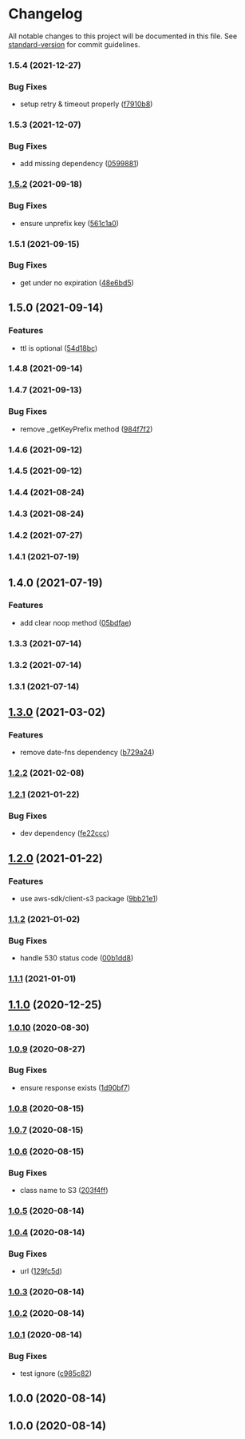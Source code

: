 # Changelog

All notable changes to this project will be documented in this file. See [standard-version](https://github.com/conventional-changelog/standard-version) for commit guidelines.

### 1.5.4 (2021-12-27)


### Bug Fixes

* setup retry & timeout properly ([f7910b8](https://github.com/microlinkhq/keyv-s3/commit/f7910b835edd34700e81dda1ce7b34401be2c3c2))

### 1.5.3 (2021-12-07)


### Bug Fixes

* add missing dependency ([0599881](https://github.com/microlinkhq/keyv-s3/commit/05998818e758cd49eed62087a66265b0107e409f))

### [1.5.2](https://github.com/microlinkhq/keyv-s3/compare/v1.5.1...v1.5.2) (2021-09-18)


### Bug Fixes

* ensure unprefix key ([561c1a0](https://github.com/microlinkhq/keyv-s3/commit/561c1a0f5863f196507473812a2f372ad9999d3f))

### 1.5.1 (2021-09-15)


### Bug Fixes

* get under no expiration ([48e6bd5](https://github.com/microlinkhq/keyv-s3/commit/48e6bd54d59aac0135f73ad00670fde7569e3c45))

## 1.5.0 (2021-09-14)


### Features

* ttl is optional ([54d18bc](https://github.com/microlinkhq/keyv-s3/commit/54d18bc62b564ff0bf22def0e924f65ed4c1834a))

### 1.4.8 (2021-09-14)

### 1.4.7 (2021-09-13)


### Bug Fixes

* remove _getKeyPrefix method ([984f7f2](https://github.com/microlinkhq/keyv-s3/commit/984f7f241ef672bf853975a5daa4967b8563be48))

### 1.4.6 (2021-09-12)

### 1.4.5 (2021-09-12)

### 1.4.4 (2021-08-24)

### 1.4.3 (2021-08-24)

### 1.4.2 (2021-07-27)

### 1.4.1 (2021-07-19)

## 1.4.0 (2021-07-19)


### Features

* add clear noop method ([05bdfae](https://github.com/microlinkhq/keyv-s3/commit/05bdfae253960fdabd3b0466096fb248b1fb8962))

### 1.3.3 (2021-07-14)

### 1.3.2 (2021-07-14)

### 1.3.1 (2021-07-14)

## [1.3.0](https://github.com/microlinkhq/keyv-s3/compare/v1.2.2...v1.3.0) (2021-03-02)


### Features

* remove date-fns dependency ([b729a24](https://github.com/microlinkhq/keyv-s3/commit/b729a24063b0f6ef87509fa0dd7fa93612ba45f0))

### [1.2.2](https://github.com/microlinkhq/keyv-s3/compare/v1.2.1...v1.2.2) (2021-02-08)

### [1.2.1](https://github.com/microlinkhq/keyv-s3/compare/v1.2.0...v1.2.1) (2021-01-22)


### Bug Fixes

* dev dependency ([fe22ccc](https://github.com/microlinkhq/keyv-s3/commit/fe22cccdf45364fe9a5beddc5799132ad3f1e9ae))

## [1.2.0](https://github.com/microlinkhq/keyv-s3/compare/v1.1.2...v1.2.0) (2021-01-22)


### Features

* use aws-sdk/client-s3 package ([9bb21e1](https://github.com/microlinkhq/keyv-s3/commit/9bb21e1f9c833adf68dee6ad37369ba847869f3c))

### [1.1.2](https://github.com/microlinkhq/keyv-s3/compare/v1.1.1...v1.1.2) (2021-01-02)


### Bug Fixes

* handle 530 status code ([00b1dd8](https://github.com/microlinkhq/keyv-s3/commit/00b1dd8f3c3e87ef719d772d3cca7d22e711a0e1))

### [1.1.1](https://github.com/microlinkhq/keyv-s3/compare/v1.1.0...v1.1.1) (2021-01-01)

## [1.1.0](https://github.com/microlinkhq/keyv-s3/compare/v1.0.10...v1.1.0) (2020-12-25)

### [1.0.10](https://github.com/microlinkhq/keyv-s3/compare/v1.0.9...v1.0.10) (2020-08-30)

### [1.0.9](https://github.com/microlinkhq/keyv-s3/compare/v1.0.8...v1.0.9) (2020-08-27)


### Bug Fixes

* ensure response exists ([1d90bf7](https://github.com/microlinkhq/keyv-s3/commit/1d90bf76a09c9c4617f2878ad843ba70d600605d))

### [1.0.8](https://github.com/microlinkhq/keyv-s3/compare/v1.0.7...v1.0.8) (2020-08-15)

### [1.0.7](https://github.com/kikobeats/keyv-s3/compare/v1.0.6...v1.0.7) (2020-08-15)

### [1.0.6](https://github.com/kikobeats/keyv-s3/compare/v1.0.5...v1.0.6) (2020-08-15)


### Bug Fixes

* class name to S3 ([203f4ff](https://github.com/kikobeats/keyv-s3/commit/203f4ffd13d39b38d788818d35811cfc9aebde5a))

### [1.0.5](https://github.com/kikobeats/keyv-s3/compare/v1.0.4...v1.0.5) (2020-08-14)

### [1.0.4](https://github.com/kikobeats/keyv-s3/compare/v1.0.3...v1.0.4) (2020-08-14)


### Bug Fixes

* url ([129fc5d](https://github.com/kikobeats/keyv-s3/commit/129fc5dd7c286fa4e4b851257099c8d662e69ae4))

### [1.0.3](https://github.com/microlinkhq/keyv-s3/compare/v1.0.2...v1.0.3) (2020-08-14)

### [1.0.2](https://github.com/microlinkhq/keyv-s3/compare/v1.0.1...v1.0.2) (2020-08-14)

### [1.0.1](https://github.com/microlinkhq/keyv-s3/compare/v1.0.0...v1.0.1) (2020-08-14)


### Bug Fixes

* test ignore ([c985c82](https://github.com/microlinkhq/keyv-s3/commit/c985c829e253eaad1576339d350e917f0a09bc60))

## 1.0.0 (2020-08-14)

## 1.0.0 (2020-08-14)
